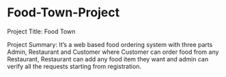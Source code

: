 # Food-Town-Project
Project Title: Food Town 

Project Summary: It’s a web based food ordering system with three parts Admin, Restaurant and Customer where Customer can order food from any Restaurant, Restaurant can add any food item they want and admin can verify all the requests starting from registration.   
